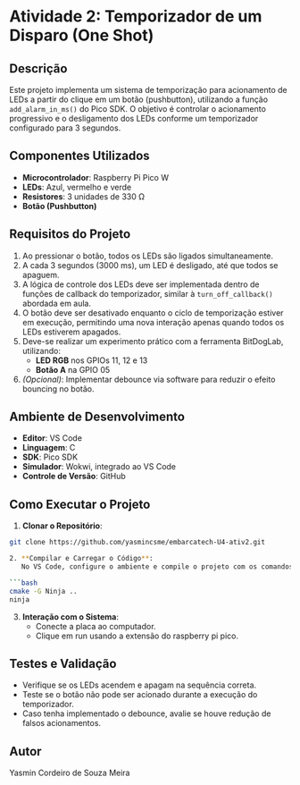 # Atividade 2: Temporizador de um Disparo (One Shot)

## Descrição
Este projeto implementa um sistema de temporização para acionamento de LEDs a partir do clique em um botão (pushbutton), utilizando a função `add_alarm_in_ms()` do Pico SDK. O objetivo é controlar o acionamento progressivo e o desligamento dos LEDs conforme um temporizador configurado para 3 segundos.

## Componentes Utilizados
- **Microcontrolador**: Raspberry Pi Pico W
- **LEDs**: Azul, vermelho e verde
- **Resistores**: 3 unidades de 330 Ω
- **Botão (Pushbutton)**

## Requisitos do Projeto
1. Ao pressionar o botão, todos os LEDs são ligados simultaneamente.
2. A cada 3 segundos (3000 ms), um LED é desligado, até que todos se apaguem.
3. A lógica de controle dos LEDs deve ser implementada dentro de funções de callback do temporizador, similar à `turn_off_callback()` abordada em aula.
4. O botão deve ser desativado enquanto o ciclo de temporização estiver em execução, permitindo uma nova interação apenas quando todos os LEDs estiverem apagados.
5. Deve-se realizar um experimento prático com a ferramenta BitDogLab, utilizando:
   - **LED RGB** nos GPIOs 11, 12 e 13
   - **Botão A** na GPIO 05
6. *(Opcional)*: Implementar debounce via software para reduzir o efeito bouncing no botão.

## Ambiente de Desenvolvimento
- **Editor**: VS Code
- **Linguagem**: C
- **SDK**: Pico SDK
- **Simulador**: Wokwi, integrado ao VS Code
- **Controle de Versão**: GitHub

## Como Executar o Projeto
1. **Clonar o Repositório**:

```bash
git clone https://github.com/yasmincsme/embarcatech-U4-ativ2.git

2. **Compilar e Carregar o Código**:
   No VS Code, configure o ambiente e compile o projeto com os comandos:

```bash	
cmake -G Ninja ..
ninja
```

3. **Interação com o Sistema**:
   - Conecte a placa ao computador.
   - Clique em run usando a extensão do raspberry pi pico.


## Testes e Validação
- Verifique se os LEDs acendem e apagam na sequência correta.
- Teste se o botão não pode ser acionado durante a execução do temporizador.
- Caso tenha implementado o debounce, avalie se houve redução de falsos acionamentos.


## Autor
Yasmin Cordeiro de Souza Meira
